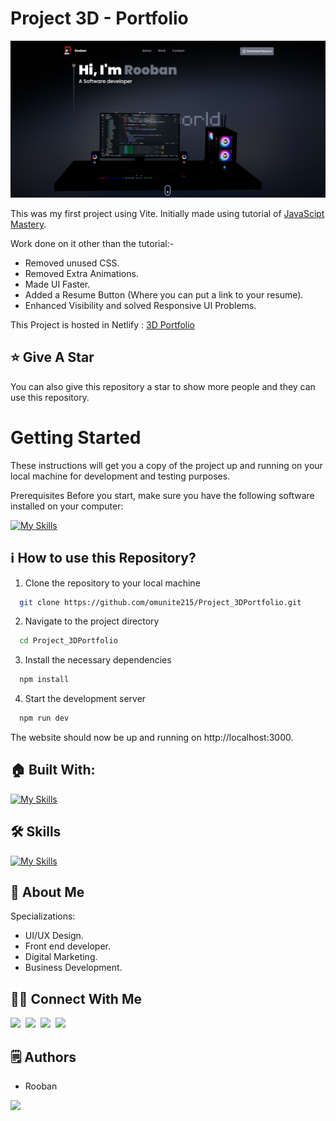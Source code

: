 # Project 3D - Portfolio

<p align="center">
  <img src="https://github.com/Roopavanan/rooban/blob/main/public/website.png" alt="Om's Logo Image"/>
</p>

This was my first project using Vite. Initially made using tutorial of [JavaScipt Mastery](https://youtu.be/0fYi8SGA20k?feature=shared).

Work done on it other than the tutorial:-
- Removed unused CSS.
- Removed Extra Animations.
- Made UI Faster.
- Added a Resume Button (Where you can put a link to your resume).
- Enhanced Visibility and solved Responsive UI Problems.

This Project is hosted in Netlify : [3D Portfolio](https://portfoliobyompatel.netlify.app/)

## :star: Give A Star

You can also give this repository a star to show more people and they can use this repository.

# Getting Started

These instructions will get you a copy of the project up and running on your local machine for development and testing purposes.

Prerequisites
Before you start, make sure you have the following software installed on your computer:

[![My Skills](https://skillicons.dev/icons?i=nodejs)](https://skillicons.dev)


## ℹ️ How to use this Repository?

1. Clone the repository to your local machine

```bash
  git clone https://github.com/omunite215/Project_3DPortfolio.git

```
2. Navigate to the project directory

```bash
  cd Project_3DPortfolio
```
3. Install the necessary dependencies
```bash
  npm install
```

4. Start the development server
```bash
  npm run dev
```

The website should now be up and running on http://localhost:3000.

## 🏠 Built With:

[![My Skills](https://skillicons.dev/icons?i=vscode,react,nextjs,threejs,tailwind,netlify)](https://skillicons.dev)

## 🛠 Skills

[![My Skills](https://skillicons.dev/icons?i=html,css,js,ts,react,nextjs,tailwind,threejs)](https://skillicons.dev)

## 🚀 About Me
Specializations:
- UI/UX Design.
- Front end developer.
- Digital Marketing.
- Business Development.

## 🙋‍♂️ Connect With Me

[<img src="https://skillicons.dev/icons?i=github" />](https://github.com/Roopavanan)&nbsp;
[<img src="https://skillicons.dev/icons?i=linkedin" />](www.linkedin.com/in/roopavanan-r-01094121a)&nbsp;
[<img src="https://skillicons.dev/icons?i=instagram" />](https://www.instagram.com/_.r.o.o.b.a.n._?igsh=M2VnbGt6a292ZWFn&utm_source=qr)&nbsp;
[<img src="https://skillicons.dev/icons?i=devto" />](https://vercel.com/roopavanans-projects)

## 🗒️ Authors
- Rooban

<p align="left">
  <a href="https://skillicons.dev">
    <a href="[https://github.com/omunite215](https://github.com/Roopavanan)">
      <img src="https://skillicons.dev/icons?i=github" />
    </a>
  </a>
</p>


